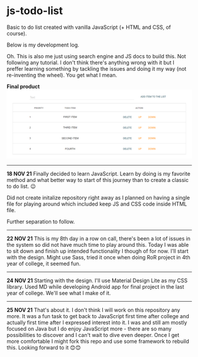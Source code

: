 

# js-todo-list
 Basic to do list created with vanilla JavaScript (+ HTML and CSS, of course).

Below is my development log.

Oh. This is also me just using search engine and JS docs to build this.
Not following any tutorial. I don't think there's anything wrong with it but I preffer learning something by tackling the issues and doing it my way (not re-inventing the wheel). You get what I mean.

**Final product**
![enter image description here](https://raw.githubusercontent.com/novoseldenis/js-todo-list/main/style/img/TODO_IMG.PNG)
***

**18 NOV 21**
Finally decided to learn JavaScript. Learn by doing is my favorite method and what better way to start of this journey than to create a classic to do list. 😉

Did not create initalize repository right away as I planned on having a single file for playing around which included keep JS and CSS code inside HTML file.

Further separation to follow.
***

**22 NOV 21**
This is my 8th day in a row on call, there's been a lot of issues in the system so did not have much time to play around this. Today I was able to sit down and finish up intended functionality I though of for now.
I'll start with the design.
Might use Sass, tried it once when doing RoR project in 4th year of college, it seemed fun.

***

**24 NOV 21**
Starting with the design. I'll use Material Design Lite as my CSS library. Used MD while developing Android app for final project in the last year of college. 
We'll see what I make of it.

***

**25 NOV 21**
That's about it. I don't think I will work on this repository any more. It was a fun task to get back to JavaScript first time after college and actually first time after I expressed interest into it. 
I was and still am mostly focused on Java but I do enjoy JavaScript more - there are so many possibilities to discover and I can't wait to dive even deeper. 
Once I get more comfortable I might fork this repo and use some framework to rebuild this. 
Looking forward to it 😊😊
